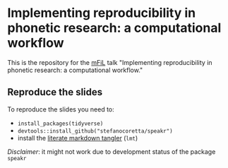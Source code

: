 # Implementing reproducibility in phonetic research: a computational workflow

This is the repository for the [mFiL](https://mfilconf.co.uk) talk "Implementing reproducibility in phonetic research: a computational workflow."

## Reproduce the slides

To reproduce the slides you need to:

- `install_packages(tidyverse)`
- `devtools::install_github("stefanocoretta/speakr")`
- install the [literate markdown tangler](https://github.com/driusan/lmt) (`lmt`)

*Disclaimer*: it might not work due to development status of the package `speakr`
